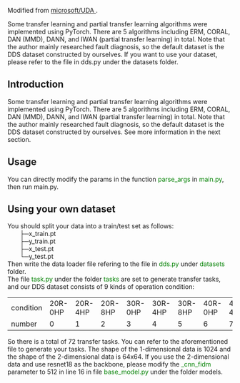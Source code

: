 Modified from <a href="https://github.com/microsoft/UDA">microsoft/UDA </a>. <br>


Some transfer learning and partial transfer learning algorithms were implemented using PyTorch. There are 5 algorithms including ERM, CORAL, DAN (MMD), DANN, and IWAN (partial transfer learning) in total. Note that the author mainly researched fault diagnosis, so the default dataset is the DDS dataset constructed by ourselves. If you want to use your dataset, please refer to the file in dds.py under the datasets folder.

<h2>Introduction</h2>
Some transfer learning and partial transfer learning algorithms were implemented using PyTorch. There are 5 algorithms including ERM, CORAL, DAN (MMD), DANN, and IWAN (partial transfer learning) in total. Note that the author mainly researched fault diagnosis, so the default dataset is the DDS dataset constructed by ourselves. See more information in the next section.

<h2>Usage</h2>
You can directly modify the params in the function <font color='green'> parse_args</font> in <font color='green'> main.py</font>, then run main.py.

<h2>Using your own dataset</h2>
You should split your data into a train/test set as follows:<br>
&emsp;&emsp;├─x_train.pt<br>
&emsp;&emsp;├─y_train.pt<br>
&emsp;&emsp;├─x_test.pt<br>
&emsp;&emsp;└─y_test.pt<br>
Then write the data loader file refering to the file in <font color='green'> dds.py</font> under <font color='green'> datasets</font> folder. <br>
The file <font color='green'> task.py</font> under the folder <font color='green'> tasks</font> are set to generate transfer tasks, and our DDS dataset consists of 9 kinds of operation condition:
<table>
    <tr>
        <td>condition</td>
        <td>20R-0HP</td>
        <td>20R-4HP</td>
        <td>20R-8HP</td>
        <td>30R-0HP</td>
        <td>30R-4HP</td>
        <td>30R-8HP</td>
        <td>40R-0HP</td>
        <td>40R-4HP</td>
        <td>40R-8HP</td>
    </tr>
    <tr>
        <td>number</td>
        <td>0</td>
        <td>1</td>
        <td>2</td>
        <td>3</td>
        <td>4</td>
        <td>5</td>
        <td>6</td>
        <td>7</td>
        <td>8</td>
    </tr>
</table>
So there is a total of 72 transfer tasks. You can refer to the aforementioned file to generate your tasks. The shape of the 1-dimensional data is 1024 and the shape of the 2-dimensional data is 64x64. If you use the 2-dimensional data and use resnet18 as the backbone, please modify the <font color='green'> _cnn_fidm</font> parameter to 512 in line 16 in file <font color='green'> base_model.py</font> under the folder models.
